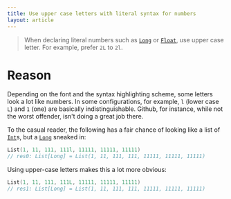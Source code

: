 ```yaml
---
title: Use upper case letters with literal syntax for numbers
layout: article
---
```


> When declaring literal numbers such as [`Long`] or [`Float`], use upper case letter. For example, prefer `2L` to `2l`.

# Reason

Depending on the font and the syntax highlighting scheme, some letters look a lot like numbers. In some configurations, for example, `l` (lower case `L`) and `1` (one) are basically indistinguishable. Github, for instance, while not the worst offender, isn't doing a great job there.

To the casual reader, the following has a fair chance of looking like a list of [`Int`]s, but a [`Long`] sneaked in:

```scala
List(1, 11, 111, 111l, 11111, 11111, 11111)
// res0: List[Long] = List(1, 11, 111, 111, 11111, 11111, 11111)
```

Using upper-case letters makes this a lot more obvious:

```scala
List(1, 11, 111, 111L, 11111, 11111, 11111)
// res1: List[Long] = List(1, 11, 111, 111, 11111, 11111, 11111)
```

[`Long`]:https://www.scala-lang.org/api/2.12.8/scala/Long.html
[`Float`]:https://www.scala-lang.org/api/2.12.8/scala/Float.html
[`Int`]:https://www.scala-lang.org/api/2.12.8/scala/Int.html
